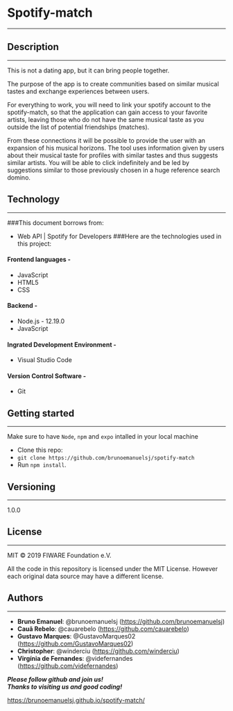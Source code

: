 # Spotify-match  
___


## Description 
___

This is not a dating app, but it can bring people together.  

The purpose of the app is to create communities based on similar musical tastes and exchange experiences between users.

For everything to work, you will need to link your spotify account to the spotify-match, so that the application can gain access to your favorite artists, leaving those who do not have the same musical taste as you outside the list of potential friendships (matches).

From these connections it will be possible to provide the user with an expansion of his musical horizons.
The tool uses information given by users about their musical taste for profiles with similar tastes and thus suggests similar artists. You will be able to click indefinitely and be led by suggestions similar to those previously chosen in a huge reference search domino.

 


## Technology
___
###This document borrows from:
* Web API | Spotify for Developers
###Here are the technologies used in this project:  

#### Frontend languages - 
* JavaScript 
* HTML5
* CSS

 


#### Backend -
* Node.js - 12.19.0
* JavaScript








#### Ingrated Development Environment -  
* Visual Studio Code

#### Version Control Software - 
* Git

## Getting started
___

Make sure to have `Node`, `npm` and `expo` intalled in your local machine

- Clone this repo: 
- ```git clone https://github.com/brunoemanuelsj/spotify-match```
- Run `npm install`.
 
## Versioning
___
1.0.0

## License
___

MIT © 2019 FIWARE Foundation e.V.

All the code in this repository is licensed under the MIT License. However each original data source may have a different license. 

## Authors
___

*  **Bruno Emanuel**: @brunoemanuelsj (https://github.com/brunoemanuelsj)
*  **Cauã Rebelo**: @cauarebelo (https://github.com/cauarebelo)
*  **Gustavo Marques**: @GustavoMarques02 (https://github.com/GustavoMarques02)
*  **Christopher**: @winderciu (https://github.com/winderciu)
*  **Virgínia de Fernandes**: @videfernandes (https://github.com/videfernandes)

_**Please follow github and join us!**_  
_**Thanks to visiting us and good coding!**_



https://brunoemanuelsj.github.io/spotify-match/

